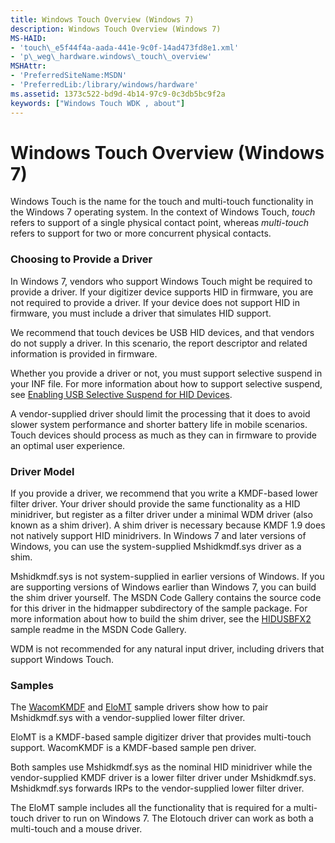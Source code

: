 ```yaml
---
title: Windows Touch Overview (Windows 7)
description: Windows Touch Overview (Windows 7)
MS-HAID:
- 'touch\_e5f44f4a-aada-441e-9c0f-14ad473fd8e1.xml'
- 'p\_weg\_hardware.windows\_touch\_overview'
MSHAttr:
- 'PreferredSiteName:MSDN'
- 'PreferredLib:/library/windows/hardware'
ms.assetid: 1373c522-bd9d-4b14-97c9-0c3db5bc9f2a
keywords: ["Windows Touch WDK , about"]
---
```


# Windows Touch Overview (Windows 7)


Windows Touch is the name for the touch and multi-touch functionality in the Windows 7 operating system. In the context of Windows Touch, *touch* refers to support of a single physical contact point, whereas *multi-touch* refers to support for two or more concurrent physical contacts.

### Choosing to Provide a Driver

In Windows 7, vendors who support Windows Touch might be required to provide a driver. If your digitizer device supports HID in firmware, you are not required to provide a driver. If your device does not support HID in firmware, you must include a driver that simulates HID support.

We recommend that touch devices be USB HID devices, and that vendors do not supply a driver. In this scenario, the report descriptor and related information is provided in firmware.

Whether you provide a driver or not, you must support selective suspend in your INF file. For more information about how to support selective suspend, see [Enabling USB Selective Suspend for HID Devices](https://msdn.microsoft.com/library/windows/hardware/jj131716).

A vendor-supplied driver should limit the processing that it does to avoid slower system performance and shorter battery life in mobile scenarios. Touch devices should process as much as they can in firmware to provide an optimal user experience.

### Driver Model

If you provide a driver, we recommend that you write a KMDF-based lower filter driver. Your driver should provide the same functionality as a HID minidriver, but register as a filter driver under a minimal WDM driver (also known as a shim driver). A shim driver is necessary because KMDF 1.9 does not natively support HID minidrivers. In Windows 7 and later versions of Windows, you can use the system-supplied Mshidkmdf.sys driver as a shim.

Mshidkmdf.sys is not system-supplied in earlier versions of Windows. If you are supporting versions of Windows earlier than Windows 7, you can build the shim driver yourself. The MSDN Code Gallery contains the source code for this driver in the hidmapper subdirectory of the sample package. For more information about how to build the shim driver, see the [HIDUSBFX2](http://go.microsoft.com/fwlink/p/?linkid=256121) sample readme in the MSDN Code Gallery.

WDM is not recommended for any natural input driver, including drivers that support Windows Touch.

### Samples

The [WacomKMDF](wacomkmdf-driver.md) and [EloMT](elotouch-driver.md) sample drivers show how to pair Mshidkmdf.sys with a vendor-supplied lower filter driver.

EloMT is a KMDF-based sample digitizer driver that provides multi-touch support. WacomKMDF is a KMDF-based sample pen driver.

Both samples use Mshidkmdf.sys as the nominal HID minidriver while the vendor-supplied KMDF driver is a lower filter driver under Mshidkmdf.sys. Mshidkmdf.sys forwards IRPs to the vendor-supplied lower filter driver.

The EloMT sample includes all the functionality that is required for a multi-touch driver to run on Windows 7. The Elotouch driver can work as both a multi-touch and a mouse driver.

 

 






